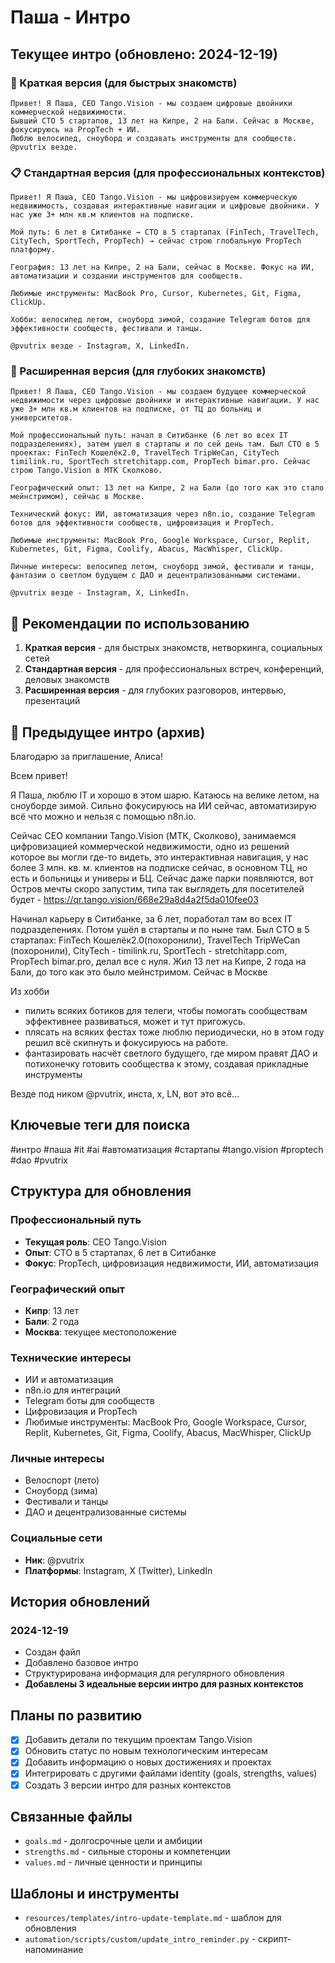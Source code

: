 # Паша - Интро

## Текущее интро (обновлено: 2024-12-19)

### 🚀 Краткая версия (для быстрых знакомств)
```
Привет! Я Паша, CEO Tango.Vision - мы создаем цифровые двойники коммерческой недвижимости. 
Бывший CTO 5 стартапов, 13 лет на Кипре, 2 на Бали. Сейчас в Москве, фокусируюсь на PropTech + ИИ.
Люблю велосипед, сноуборд и создавать инструменты для сообществ. @pvutrix везде.
```

### 📋 Стандартная версия (для профессиональных контекстов)
```
Привет! Я Паша, CEO Tango.Vision - мы цифровизируем коммерческую недвижимость, создавая интерактивные навигации и цифровые двойники. У нас уже 3+ млн кв.м клиентов на подписке.

Мой путь: 6 лет в Ситибанке → CTO в 5 стартапах (FinTech, TravelTech, CityTech, SportTech, PropTech) → сейчас строю глобальную PropTech платформу.

География: 13 лет на Кипре, 2 на Бали, сейчас в Москве. Фокус на ИИ, автоматизации и создании инструментов для сообществ.

Любимые инструменты: MacBook Pro, Cursor, Kubernetes, Git, Figma, ClickUp.

Хобби: велосипед летом, сноуборд зимой, создание Telegram ботов для эффективности сообществ, фестивали и танцы.

@pvutrix везде - Instagram, X, LinkedIn.
```

### 🌟 Расширенная версия (для глубоких знакомств)
```
Привет! Я Паша, CEO Tango.Vision - мы создаем будущее коммерческой недвижимости через цифровые двойники и интерактивные навигации. У нас уже 3+ млн кв.м клиентов на подписке, от ТЦ до больниц и университетов.

Мой профессиональный путь: начал в Ситибанке (6 лет во всех IT подразделениях), затем ушел в стартапы и по сей день там. Был CTO в 5 проектах: FinTech Кошелёк2.0, TravelTech TripWeCan, CityTech timilink.ru, SportTech stretchitapp.com, PropTech bimar.pro. Сейчас строю Tango.Vision в МТК Сколково.

Географический опыт: 13 лет на Кипре, 2 на Бали (до того как это стало мейнстримом), сейчас в Москве.

Технический фокус: ИИ, автоматизация через n8n.io, создание Telegram ботов для эффективности сообществ, цифровизация и PropTech.

Любимые инструменты: MacBook Pro, Google Workspace, Cursor, Replit, Kubernetes, Git, Figma, Coolify, Abacus, MacWhisper, ClickUp.

Личные интересы: велосипед летом, сноуборд зимой, фестивали и танцы, фантазии о светлом будущем с ДАО и децентрализованными системами.

@pvutrix везде - Instagram, X, LinkedIn.
```

## 🎯 Рекомендации по использованию

1. **Краткая версия** - для быстрых знакомств, нетворкинга, социальных сетей
2. **Стандартная версия** - для профессиональных встреч, конференций, деловых знакомств  
3. **Расширенная версия** - для глубоких разговоров, интервью, презентаций

## 📝 Предыдущее интро (архив)

Благодарю за приглашение, Алиса!

Всем привет!

Я Паша, люблю IT и хорошо в этом шарю. Катаюсь на велике летом, на сноуборде зимой. Сильно фокусируюсь на ИИ сейчас, автоматизирую всё что можно и нельзя с помощью n8n.io.

Сейчас CEO компании Tango.Vision (МТК, Сколково), занимаемся цифровизацией коммерческой недвижимости, одно из решений которое вы могли где-то видеть, это интерактивная навигация, у нас более 3 млн. кв. м. клиентов на подписке сейчас, в основном ТЦ, но есть и больницы и универы и БЦ. Сейчас даже парки появляются, вот Остров мечты скоро запустим, типа так выглядеть для посетителей будет - https://qr.tango.vision/668e29a8d4a2f5da010fee03

Начинал карьеру в Ситибанке, за 6 лет, поработал там во всех IT подразделениях. Потом ушёл в стартапы и по ныне там.
Был CTO в 5 стартапах: FinTech Кошелёк2.0(похоронили), TravelTech TripWeCan (похоронили), CityTech - timilink.ru, SportTech - stretchitapp.com, PropTech bimar.pro, делал все с нуля.
Жил 13 лет на Кипре, 2 года на Бали, до того как это было мейнстримом. Сейчас в Москве

Из хобби 
- пилить всяких ботиков для телеги, чтобы помогать сообществам эффективнее развиваться, может и тут пригожусь. 
- плясать на всяких фестах тоже люблю периодически, но в этом году решил всё скипнуть и фокусируюсь на работе.
- фантазировать насчёт светлого будущего, где миром правят ДАО и потихонечку готовить сообщества к этому, создавая прикладные инструменты

Везде под ником @pvutrix, инста, x, LN, вот это всё...

## Ключевые теги для поиска
#интро #паша #it #ai #автоматизация #стартапы #tango.vision #proptech #dao #pvutrix

## Структура для обновления

### Профессиональный путь
- **Текущая роль**: CEO Tango.Vision
- **Опыт**: CTO в 5 стартапах, 6 лет в Ситибанке
- **Фокус**: PropTech, цифровизация недвижимости, ИИ, автоматизация

### Географический опыт
- **Кипр**: 13 лет
- **Бали**: 2 года  
- **Москва**: текущее местоположение

### Технические интересы
- ИИ и автоматизация
- n8n.io для интеграций
- Telegram боты для сообществ
- Цифровизация и PropTech
- Любимые инструменты: MacBook Pro, Google Workspace, Cursor, Replit, Kubernetes, Git, Figma, Coolify, Abacus, MacWhisper, ClickUp

### Личные интересы
- Велоспорт (лето)
- Сноуборд (зима)
- Фестивали и танцы
- ДАО и децентрализованные системы

### Социальные сети
- **Ник**: @pvutrix
- **Платформы**: Instagram, X (Twitter), LinkedIn

## История обновлений

### 2024-12-19
- Создан файл
- Добавлено базовое интро
- Структурирована информация для регулярного обновления
- **Добавлены 3 идеальные версии интро для разных контекстов**

## Планы по развитию
- [x] Добавить детали по текущим проектам Tango.Vision
- [x] Обновить статус по новым технологическим интересам
- [x] Добавить информацию о новых достижениях и проектах
- [x] Интегрировать с другими файлами identity (goals, strengths, values)
- [x] Создать 3 версии интро для разных контекстов

## Связанные файлы
- `goals.md` - долгосрочные цели и амбиции
- `strengths.md` - сильные стороны и компетенции  
- `values.md` - личные ценности и принципы

## Шаблоны и инструменты
- `resources/templates/intro-update-template.md` - шаблон для обновления
- `automation/scripts/custom/update_intro_reminder.py` - скрипт-напоминание
